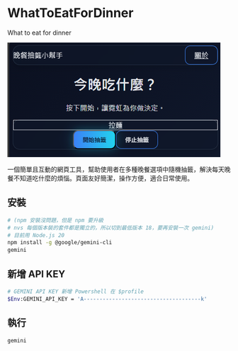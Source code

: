 # WhatToEatForDinner
What to eat for dinner

![D01](/images/D01.png)

一個簡單且互動的網頁工具，幫助使用者在多種晚餐選項中隨機抽籤，解決每天晚餐不知道吃什麼的煩惱。頁面友好簡潔，操作方便，適合日常使用。

## 安裝
```bash
# (npm 安裝沒問題，但是 npm 要升級
# nvs 每個版本裝的套件都是獨立的，所以切到最低版本 18，要再安裝一次 gemini)
# 目前用 Node.js 20
npm install -g @google/gemini-cli
gemini
```

## 新增 API KEY
```bash
# GEMINI API KEY 新增 Powershell 在 $profile
$Env:GEMINI_API_KEY = 'A-------------------------------------k'
```

## 執行
```bash
gemini
```

